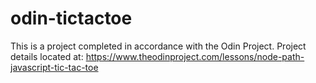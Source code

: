 # odin-tictactoe
This is a project completed in accordance with the Odin Project. Project details located at: https://www.theodinproject.com/lessons/node-path-javascript-tic-tac-toe